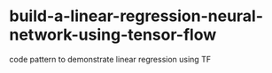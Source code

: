 # build-a-linear-regression-neural-network-using-tensor-flow
code pattern to demonstrate linear regression using TF
